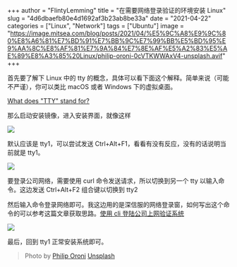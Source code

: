 +++
author = "FlintyLemming"
title = "在需要网络登录验证的环境安装 Linux"
slug = "4d6dbaefb80e4d1692af3b23ab8be33a"
date = "2021-04-22"
categories = ["Linux", "Network"]
tags = ["Ubuntu"]
image = "https://image.mitsea.com/blog/posts/2021/04/%E5%9C%A8%E9%9C%80%E8%A6%81%E7%BD%91%E7%BB%9C%E7%99%BB%E5%BD%95%E9%AA%8C%E8%AF%81%E7%9A%84%E7%8E%AF%E5%A2%83%E5%AE%89%E8%A3%85%20Linux/philip-oroni-0cVTKWWAxV4-unsplash.avif"
+++

首先要了解下 Linux 中的 tty 的概念，具体可以看下面这个解释。简单来说（可能不严谨），你可以类比 macOS 或者 Windows 下的虚拟桌面。

[What does "TTY" stand for?](https://askubuntu.com/questions/481906/what-does-tty-stand-for)

那么启动安装镜像，进入安装界面，就像这样

![](https://image.mitsea.com/blog/posts/2021/04/%E5%9C%A8%E9%9C%80%E8%A6%81%E7%BD%91%E7%BB%9C%E7%99%BB%E5%BD%95%E9%AA%8C%E8%AF%81%E7%9A%84%E7%8E%AF%E5%A2%83%E5%AE%89%E8%A3%85%20Linux/Untitled.avif)

默认应该是 tty1，可以尝试发送 Ctrl+Alt+F1，看看有没有反应，没有的话说明当前就是 tty1。

![](https://image.mitsea.com/blog/posts/2021/04/%E5%9C%A8%E9%9C%80%E8%A6%81%E7%BD%91%E7%BB%9C%E7%99%BB%E5%BD%95%E9%AA%8C%E8%AF%81%E7%9A%84%E7%8E%AF%E5%A2%83%E5%AE%89%E8%A3%85%20Linux/Untitled%201.avif)

要登录公司网络，需要使用 curl 命令发送请求，所以切换到另一个 tty 以输入命令。这边发送 Ctrl+Alt+F2 组合键以切换到 tty2

然后输入命令登录网络即可。我这边用的是深信服的网络登录窗，如何写出这个命令的可以参考这篇文章获取思路。[使用 cli 登陆公司上网验证系统](https://blog.mitsea.com/ddfb7e62396b40c59f74432c862dea69)

![](https://image.mitsea.com/blog/posts/2021/04/%E5%9C%A8%E9%9C%80%E8%A6%81%E7%BD%91%E7%BB%9C%E7%99%BB%E5%BD%95%E9%AA%8C%E8%AF%81%E7%9A%84%E7%8E%AF%E5%A2%83%E5%AE%89%E8%A3%85%20Linux/Untitled%202.avif)

最后，回到 tty1 正常安装系统即可。

> Photo by [Philip Oroni](https://unsplash.com/@philipsfuture?utm_source=unsplash&utm_medium=referral&utm_content=creditCopyText) [Unsplash](https://unsplash.com/?utm_source=unsplash&utm_medium=referral&utm_content=creditCopyText)